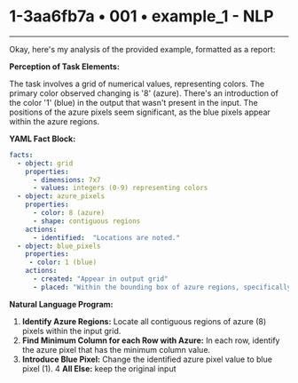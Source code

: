 # 1-3aa6fb7a • 001 • example_1 - NLP

---
Okay, here's my analysis of the provided example, formatted as a report:

**Perception of Task Elements:**

The task involves a grid of numerical values, representing colors. The primary color observed changing is '8' (azure). There's an introduction of the color '1' (blue) in the output that wasn't present in the input. The positions of the azure pixels seem significant, as the blue pixels appear within the azure regions.

**YAML Fact Block:**



```yaml
facts:
  - object: grid
    properties:
      - dimensions: 7x7
      - values: integers (0-9) representing colors
  - object: azure_pixels
    properties:
      - color: 8 (azure)
      - shape: contiguous regions
    actions:
      - identified:  "Locations are noted."
  - object: blue_pixels
    properties:
     - color: 1 (blue)
    actions:
      - created: "Appear in output grid"
      - placed: "Within the bounding box of azure regions, specifically on the 'top-left' pixel that has the minimum column value"

```



**Natural Language Program:**

1.  **Identify Azure Regions:** Locate all contiguous regions of azure (8) pixels within the input grid.
2.  **Find Minimum Column for each Row with Azure:** In each row, identify the azure pixel that has the minimum column value.
3.  **Introduce Blue Pixel:** Change the identified azure pixel value to blue pixel (1).
4  **All Else:** keep the original input


